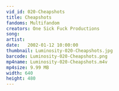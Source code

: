 ```yaml
---
vid_id: 020-Cheapshots
title: Cheapshots
fandoms: Multifandom
creators: One Sick Fuck Productions
song: 
artist: 
date:   2002-01-12 10:00:00
thumbnail: Luminosity-020-Cheapshots.jpg
barcode: Luminosity-020-Cheapshots.png
mp4name: Luminosity-020-Cheapshots.m4v
mp4size: 9.99 MB
width: 640
height: 480
---
```



  